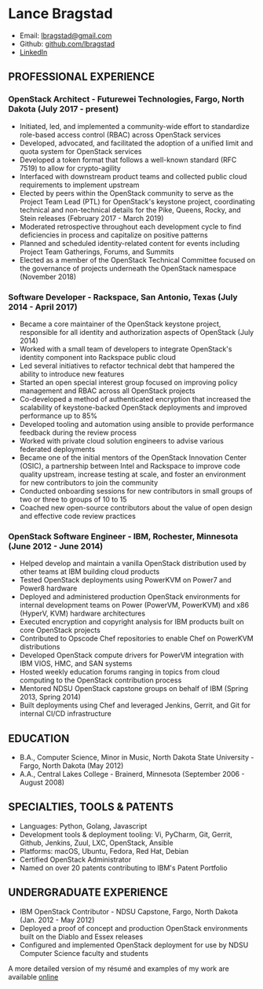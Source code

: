 # Lance Bragstad

* Email: lbragstad@gmail.com
* Github: [github.com/lbragstad](https://github.com/lbragstad)
* [LinkedIn](https://www.linkedin.com/in/lbragstad/)

## PROFESSIONAL EXPERIENCE

### OpenStack Architect - Futurewei Technologies, Fargo, North Dakota (July 2017 - present)

* Initiated, led, and implemented a community-wide effort to standardize
  role-based access control (RBAC) across OpenStack services
* Developed, advocated, and facilitated the adoption of a unified limit and
  quota system for OpenStack services
* Developed a token format that follows a well-known standard (RFC 7519) to
  allow for crypto-agility
* Interfaced with downstream product teams and collected public cloud
  requirements to implement upstream
* Elected by peers within the OpenStack community to serve as the Project Team
  Lead (PTL) for OpenStack's keystone project, coordinating technical and
  non-technical details for the Pike, Queens, Rocky, and Stein releases
  (February 2017 - March 2019)
* Moderated retrospective throughout each development cycle to find
  deficiencies in process and capitalize on positive patterns
* Planned and scheduled identity-related content for events including Project
  Team Gatherings, Forums, and Summits
* Elected as a member of the OpenStack Technical Committee focused on the
  governance of projects underneath the OpenStack namespace (November 2018)

### Software Developer - Rackspace, San Antonio, Texas (July 2014 - April 2017)

* Became a core maintainer of the OpenStack keystone project, responsible for
  all identity and authorization aspects of OpenStack (July 2014)
* Worked with a small team of developers to integrate OpenStack's identity
  component into Rackspace public cloud
* Led several initiatives to refactor technical debt that hampered the ability
  to introduce new features
* Started an open special interest group focused on improving policy management
  and RBAC across all OpenStack projects
* Co-developed a method of authenticated encryption that increased the
  scalability of keystone-backed OpenStack deployments and improved performance
  up to 85%
* Developed tooling and automation using ansible to provide performance
  feedback during the review process
* Worked with private cloud solution engineers to advise various federated
  deployments
* Became one of the initial mentors of the OpenStack Innovation Center (OSIC),
  a partnership between Intel and Rackspace to improve code quality upstream,
  increase testing at scale, and foster an environment for new contributors to
  join the community
* Conducted onboarding sessions for new contributors in small groups of two or
  three to groups of 10 to 15
* Coached new open-source contributors about the value of open design and
  effective code review practices

### OpenStack Software Engineer - IBM, Rochester, Minnesota (June 2012 ­- June 2014)

* Helped develop and maintain a vanilla OpenStack distribution used by other
  teams at IBM building cloud products 
* Tested OpenStack deployments using PowerKVM on Power7 and Power8 hardware
* Deployed and administered production OpenStack environments for internal
  development teams on Power (PowerVM, PowerKVM) and x86 (Hyper­V, KVM)
  hardware architectures
* Executed encryption and copyright analysis for IBM products built on core
  OpenStack projects
* Contributed to Opscode Chef repositories to enable Chef on PowerKVM
  distributions
* Developed OpenStack compute drivers for PowerVM integration with IBM VIOS,
  HMC, and SAN systems
* Hosted weekly education forums ranging in topics from cloud computing to the
  OpenStack contribution process
* Mentored NDSU OpenStack capstone groups on behalf of IBM (Spring 2013, Spring
  2014)
* Built deployments using Chef and leveraged Jenkins, Gerrit, and Git for
  internal CI/CD infrastructure

## EDUCATION

* B.A., Computer Science, Minor in Music, North Dakota State University -
  Fargo, North Dakota (May 2012)
* A.A., Central Lakes College - Brainerd, Minnesota (September 2006 - August
  2008)

## SPECIALTIES, TOOLS & PATENTS

* Languages: Python, Golang, Javascript
* Development tools & deployment tooling: Vi, PyCharm, Git, Gerrit, Github, Jenkins, Zuul, LXC, OpenStack, Ansible
* Platforms: macOS, Ubuntu, Fedora, Red Hat, Debian
* Certified OpenStack Administrator
* Named on over 20 patents contributing to IBM's Patent Portfolio

## UNDERGRADUATE EXPERIENCE

* IBM OpenStack Contributor - NDSU Capstone, Fargo, North Dakota (Jan. 2012 ­- May 2012)
* Deployed a proof of concept and production OpenStack environments built on
  the Diablo and Essex releases
* Configured and implemented OpenStack deployment for use by NDSU Computer
  Science faculty and students

A more detailed version of my résumé and examples of my work are available
[online](https://www.lbragstad.com/resume)

